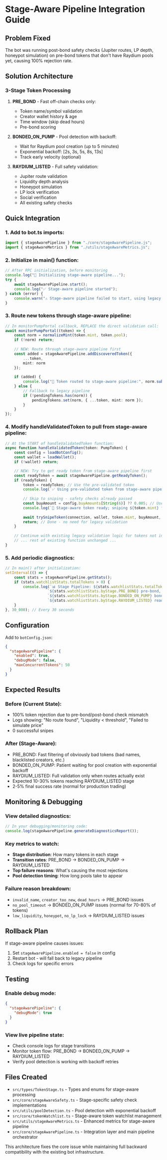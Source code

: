 # Stage-Aware Pipeline Integration Guide

## Problem Fixed

The bot was running post-bond safety checks (Jupiter routes, LP depth, honeypot simulation) on pre-bond tokens that don't have Raydium pools yet, causing 100% rejection rate.

## Solution Architecture

### 3-Stage Token Processing

1. **PRE_BOND** - Fast off-chain checks only:
   - Token name/symbol validation
   - Creator wallet history & age
   - Time window (skip dead hours)
   - Pre-bond scoring

2. **BONDED_ON_PUMP** - Pool detection with backoff:
   - Wait for Raydium pool creation (up to 5 minutes)
   - Exponential backoff: [2s, 3s, 5s, 8s, 13s]
   - Track early velocity (optional)

3. **RAYDIUM_LISTED** - Full safety validation:
   - Jupiter route validation
   - Liquidity depth analysis  
   - Honeypot simulation
   - LP lock verification
   - Social verification
   - All existing safety checks

## Quick Integration

### 1. Add to bot.ts imports:
```typescript
import { stageAwarePipeline } from "./core/stageAwarePipeline.js";
import { stageAwareMetrics } from "./utils/stageAwareMetrics.js";
```

### 2. Initialize in main() function:
```typescript
// After RPC initialization, before monitoring
console.log("🎯 Initializing stage-aware pipeline...");
try {
    await stageAwarePipeline.start();
    console.log("✅ Stage-aware pipeline started");
} catch (error) {
    console.warn("⚠️ Stage-aware pipeline failed to start, using legacy mode", error);
}
```

### 3. Route new tokens through stage-aware pipeline:
```typescript
// In monitorPumpPortal callback, REPLACE the direct validation call:
await monitorPumpPortal((token) => {
    const norm = normalizeMint(token.mint, token.pool);
    if (!norm) return;
    
    // NEW: Route through stage-aware pipeline first
    const added = stageAwarePipeline.addDiscoveredToken({
        ...token, 
        mint: norm
    });
    
    if (added) {
        console.log("🎯 Token routed to stage-aware pipeline:", norm.substring(0, 8) + '...');
    } else {
        // Fallback to legacy pipeline
        if (!pendingTokens.has(norm)) {
            pendingTokens.set(norm, { ...token, mint: norm });
        }
    }
});
```

### 4. Modify handleValidatedToken to pull from stage-aware pipeline:
```typescript
// At the START of handleValidatedToken function:
async function handleValidatedToken(token: PumpToken) {
    const config = loadBotConfig();
    const wallet = loadWallet();
    if (!wallet) return;

    // NEW: Try to get ready token from stage-aware pipeline first
    const readyToken = await stageAwarePipeline.getReadyToken();
    if (readyToken) {
        token = readyToken; // Use the pre-validated token
        console.log(`✅ Using pre-validated token from stage-aware pipeline: ${token.mint.substring(0, 8)}...`);
        
        // Skip to sniping - safety checks already passed
        const buyAmount = config.buyAmounts[String(6)] ?? 0.005; // Use high score since it passed validation
        console.log(`🚀 Stage-aware token ready; sniping ${token.mint} for ${buyAmount} SOL`);
        
        await trySnipeToken(connection, wallet, token.mint, buyAmount, config.dryRun, token.creator);
        return; // Done - no need for legacy validation
    }
    
    // Continue with existing legacy validation logic for tokens not in stage-aware pipeline
    // ... rest of existing function unchanged ...
}
```

### 5. Add periodic diagnostics:
```typescript
// In main() after initialization:
setInterval(() => {
    const stats = stageAwarePipeline.getStats();
    if (stats.watchlistStats.totalTokens > 0) {
        console.log(`📊 Stage Pipeline: ${stats.watchlistStats.totalTokens} tokens, ` +
                   `${stats.watchlistStats.byStage.PRE_BOND} pre-bond, ` +
                   `${stats.watchlistStats.byStage.BONDED_ON_PUMP} bonded, ` +
                   `${stats.watchlistStats.byStage.RAYDIUM_LISTED} ready`);
    }
}, 30_000); // Every 30 seconds
```

## Configuration

Add to `botConfig.json`:
```json
{
  "stageAwarePipeline": {
    "enabled": true,
    "debugMode": false,
    "maxConcurrentTokens": 50
  }
}
```

## Expected Results

### Before (Current State):
- 100% token rejection due to pre-bond/post-bond check mismatch
- Logs showing: "No route found", "Liquidity < threshold", "Failed to simulate price"
- 0 successful snipes

### After (Stage-Aware):
- PRE_BOND: Fast filtering of obviously bad tokens (bad names, blacklisted creators, etc.)
- BONDED_ON_PUMP: Patient waiting for pool creation with exponential backoff
- RAYDIUM_LISTED: Full validation only when routes actually exist
- Expected 10-30% tokens reaching RAYDIUM_LISTED stage
- 2-5% final success rate (normal for production trading)

## Monitoring & Debugging

### View detailed diagnostics:
```javascript
// In your debugging/monitoring code:
console.log(stageAwarePipeline.generateDiagnosticsReport());
```

### Key metrics to watch:
- **Stage distribution**: How many tokens in each stage
- **Transition rates**: PRE_BOND → BONDED_ON_PUMP → RAYDIUM_LISTED
- **Top failure reasons**: What's causing the most rejections
- **Pool detection timing**: How long pools take to appear

### Failure reason breakdown:
- `invalid_name`, `creator_too_new`, `dead_hours` → PRE_BOND issues
- `no_pool_timeout` → BONDED_ON_PUMP issues (normal for 70-80% of tokens)
- `low_liquidity`, `honeypot`, `no_lp_lock` → RAYDIUM_LISTED issues

## Rollback Plan

If stage-aware pipeline causes issues:

1. Set `stageAwarePipeline.enabled = false` in config
2. Restart bot - will fall back to legacy pipeline
3. Check logs for specific errors

## Testing

### Enable debug mode:
```json
{
  "stageAwarePipeline": {
    "debugMode": true
  }
}
```

### View live pipeline state:
- Check console logs for stage transitions
- Monitor token flow: PRE_BOND → BONDED_ON_PUMP → RAYDIUM_LISTED
- Verify pool detection is working with backoff retries

## Files Created

- `src/types/TokenStage.ts` - Types and enums for stage-aware processing
- `src/core/stageAwareSafety.ts` - Stage-specific safety check implementations  
- `src/utils/poolDetection.ts` - Pool detection with exponential backoff
- `src/core/tokenWatchlist.ts` - Stage-aware token watchlist management
- `src/utils/stageAwareMetrics.ts` - Enhanced metrics for stage-aware pipeline
- `src/core/stageAwarePipeline.ts` - Integration layer and main pipeline orchestrator

This architecture fixes the core issue while maintaining full backward compatibility with the existing bot infrastructure.